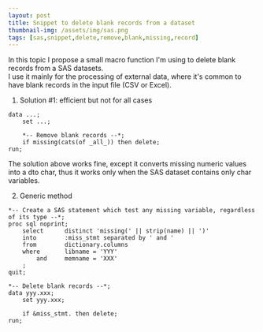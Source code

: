```yaml
---
layout: post
title: Snippet to delete blank records from a dataset
thumbnail-img: /assets/img/sas.png
tags: [sas,snippet,delete,remove,blank,missing,record]
---
```


In this topic I propose a small macro function I'm using to delete blank records from a SAS datasets.   
I use it mainly for the processing of external data, where it's common to have blank records in the input file (CSV or Excel).

1) Solution #1: efficient but not for all cases
```
data ...;
	set ...;

	*-- Remove blank records --*;
	if missing(cats(of _all_)) then delete;
run;
```

The solution above works fine, except it converts missing numeric values into a dto char, thus it works only when the SAS dataset contains only char variables.

2) Generic method
```
*-- Create a SAS statement which test any missing variable, regardless of its type --*;
proc sql noprint;
    select      distinct 'missing(' || strip(name) || ')'
    into        :miss_stmt separated by ' and '
    from        dictionary.columns
    where       libname = 'YYY'
        and     memname = 'XXX'
    ;
quit;

*-- Delete blank records --*;
data yyy.xxx;
    set yyy.xxx;
    
    if &miss_stmt. then delete;
run;
```
